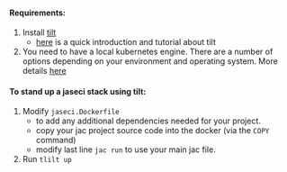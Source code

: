 #### Requirements:

1. Install [tilt](https://tilt.dev/)
    * [here](https://docs.tilt.dev/) is a quick introduction and tutorial about tilt
2. You need to have a local kubernetes engine. There are a number of options depending on your environment and operating system. More details [here](https://docs.tilt.dev/choosing_clusters)

#### To stand up a jaseci stack using tilt:

1. Modify `jaseci.Dockerfile` 
    * to add any additional dependencies needed for your project.
    * copy your jac project source code into the docker (via the `COPY` command)
    * modify last line `jac run` to use your main jac file.
2. Run `tlilt up`